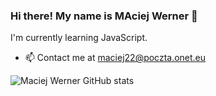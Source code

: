 ### Hi there! My name is MAciej Werner 👋


I'm currently learning JavaScript.

- 📫 Contact me at maciej22@poczta.onet.eu

![Maciej Werner GitHub stats](https://github-readme-stats.vercel.app/api?username=maciejwerner)

